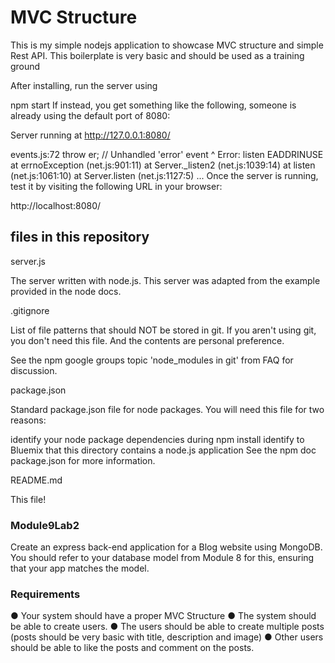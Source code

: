 # MVC Structure

This is my simple nodejs application to showcase MVC structure and simple Rest API. This boilerplate is very basic and should be used as a training ground

After installing, run the server using

npm start
If instead, you get something like the following, someone is already using the default port of 8080:

Server running at http://127.0.0.1:8080/

events.js:72
    throw er; // Unhandled 'error' event
              ^
Error: listen EADDRINUSE
    at errnoException (net.js:901:11)
    at Server._listen2 (net.js:1039:14)
    at listen (net.js:1061:10)
    at Server.listen (net.js:1127:5)
    ...
Once the server is running, test it by visiting the following URL in your browser:

http://localhost:8080/

## files in this repository

server.js

The server written with node.js. This server was adapted from the example provided in the node docs.

.gitignore

List of file patterns that should NOT be stored in git. If you aren't using git, you don't need this file. And the contents are personal preference.

See the npm google groups topic 'node_modules in git' from FAQ for discussion.

package.json

Standard package.json file for node packages. You will need this file for two reasons:

identify your node package dependencies during npm install
identify to Bluemix that this directory contains a node.js application
See the npm doc package.json for more information.

README.md

This file!

### Module9Lab2

Create an express back-end application for a Blog website using MongoDB. You should
refer to your database model from Module 8 for this, ensuring that your app matches the
model.

### Requirements
● Your system should have a proper MVC Structure
● The system should be able to create users.
● The users should be able to create multiple posts (posts should be very basic with
title, description and image)
● Other users should be able to like the posts and comment on the posts.

